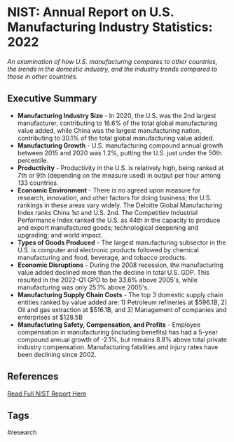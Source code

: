 # NIST: Annual Report on U.S. Manufacturing Industry Statistics: 2022 

*An examination of how U.S. manufacturing compares to other countries, the trends in the domestic industry, and the industry trends compared to those in other countries.*  

## Executive Summary
* **Manufacturing Industry Size** - In 2020, the U.S. was the 2nd largest manufacturer, contributing to 
16.6% of the total global manufacturing value added, while China was the largest manufacturing nation, 
contributing to 30.1% of the total global manufacturing value added.   
* **Manufacturing Growth** - U.S. manufacturing compound annual growth between 2015 and 2020 was 1.2%, putting the U.S. just under
the 50th percentile.  
* **Productivity** - Productivity in the U.S. is relatively high, being ranked at 7th or 9th (depending on the measure used) in output per hour among 133 countries.  
* **Economic Environment** - There is no agreed upon measure for research, innovation, and other factors for doing business; the 
U.S. rankings in these areas vary widely. The Deloitte Global Manufacturing Index ranks China 1st and U.S. 2nd. The Competitiev Industrial Performance
Index ranked the U.S. as 44th in the capacity to produce and export manufactured goods; technological deepening and upgrading; and world impact.  
* **Types of Goods Produced** - The largest manufacturing subsector in the U.S. is computer and electronic products followed by chemical manufacturing 
and food, beverage, and tobacco products.  
* **Economic Disruptions** - During the 2008 recession, the manufacturing value added declined more than the decline in total U.S. GDP. 
This resulted in the 2022-Q1 GPD to be 33.6% above 2005's, while manufacturing was only 25.1% above 2005's. 
* **Manufacturing Supply Chain Costs** - The top 3 domestic supply chain entities ranked by value added are: 1) Petroleum refineries at $596.1B, 2) Oil and gas extraction at $516.1B, and 3) Management of companies and enterprises at $128.5B
* **Manufacturing Safety, Compensation, and Profits** - Employee compensation in manufacturing (including benefits) has had a 5-year 
compound annual growth of -2.1%, but remains 8.8% above total private industry compensation. Manufacturing fatalities and injury rates have been declining since 2002.  


## References
[Read Full NIST Report Here](https://doi.org/10.6028/NIST.AMS.100-49)

## Tags
#research
